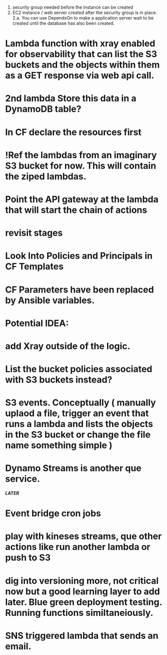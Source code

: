 
1. security group needed before the instance can be created
2. EC2 instance / web server created after the security group is in place.
    2.a. You can use DependsOn to make a application server wait to be created until the database has also been created. 




# Lambda function with xray enabled for observability that can list the S3 buckets and the objects within them as a GET response via web api call.
# 2nd lambda Store this data in a DynamoDB table? 


# In CF declare the resources first
# !Ref the lambdas from an imaginary S3 bucket for now. This will contain the ziped lambdas. 
# Point the API gateway at the lambda that will start the chain of actions
#   revisit stages 




# Look Into Policies and Principals in CF Templates  

# CF Parameters have been replaced by Ansible variables.

# Potential IDEA: 
# add Xray outside of the logic. 
# List the bucket policies associated with S3 buckets instead?



# S3 events. Conceptually ( manually uplaod a file, trigger an event that runs a lambda and lists the objects in the S3 bucket or change the file name something simple ) 
# Dynamo Streams is another que service.

##### LATER #####
# Event bridge cron jobs
# play with kineses streams, que other actions like run another lambda or push to S3
# dig into versioning more, not critical now but a good learning layer to add later. Blue green deployment testing. Running functions similtaneiously. 


# SNS triggered lambda that sends an email.
